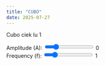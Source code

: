 ```yaml
---
title: "CUBO"
date: 2025-07-27
---
```

Cubo ciek lu 1

<label>
  Amplitude (A): <input type="range" id="amp" min="0" max="5" step="0.1" value="1">
  <span id="ampVal">0</span>
</label><br>
<label>
  Frequency (f): <input type="range" id="freq" min="0.1" max="5" step="0.1" value="1">
  <span id="freqVal">1</span>
</label><br><br>

<canvas id="combinedChart" width="700" height="350"></canvas>

<script>
  const ampSlider = document.getElementById("amp");
  const freqSlider = document.getElementById("freq");
  const ampLabel = document.getElementById("ampVal");
  const freqLabel = document.getElementById("freqVal");

  const xValues = [], staticY = [], dynamicY = [];

  for (let i = 0; i <= 100; i++) {
    let x = i * 0.1;
    xValues.push(x.toFixed(2));
    staticY.push(Math.sin(x/2)**2);
    dynamicY.push(Math.sin(x/2)**2); // initially same as static
  }

  const ctx = document.getElementById("combinedChart").getContext("2d");
  const chart = new Chart(ctx, {
    type: 'line',
    data: {
      labels: xValues,
      datasets: [
        {
          label: "Static y = sin(x)",
          data: staticY,
          borderColor: "blue",
          fill: false,
          pointRadius: 0
        },
        {
          label: "Interactive y = A·sin(fx)",
          data: dynamicY,
          borderColor: "green",
          fill: false,
          pointRadius: 0
        }
      ]
    },
    options: {
      responsive: false,
      animation: false
    }
  });

  function updateInteractive() {
    const A = parseFloat(ampSlider.value);
    const f = parseFloat(freqSlider.value);
    ampLabel.textContent = A;
    freqLabel.textContent = f;

    for (let i = 0; i < xValues.length; i++) {
      let x = parseFloat(xValues[i]);
      dynamicY[i] = f*f/(f**2+A**2) * Math.sin(Math.sqrt(f**2+A**2)*x/2)**2;
    }

    chart.data.datasets[1].data = dynamicY;
    chart.update();
  }

  ampSlider.addEventListener("input", updateInteractive);
  freqSlider.addEventListener("input", updateInteractive);
</script>
